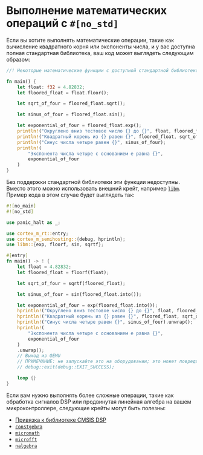 # Выполнение математических операций с `#[no_std]`

Если вы хотите выполнять математические операции, такие как вычисление квадратного корня или экспоненты числа, и у вас доступна полная стандартная библиотека, ваш код может выглядеть следующим образом:

```rs
//! Некоторые математические функции с доступной стандартной библиотекой

fn main() {
    let float: f32 = 4.82832;
    let floored_float = float.floor();

    let sqrt_of_four = floored_float.sqrt();

    let sinus_of_four = floored_float.sin();

    let exponential_of_four = floored_float.exp();
    println!("Округлено вниз тестовое число {} до {}", float, floored_float);
    println!("Квадратный корень из {} равен {}", floored_float, sqrt_of_four);
    println!("Синус числа четыре равен {}", sinus_of_four);
    println!(
        "Экспонента числа четыре с основанием e равна {}",
        exponential_of_four
    )
}
```

Без поддержки стандартной библиотеки эти функции недоступны. Вместо этого можно использовать внешний крейт, например [`libm`](https://crates.io/crates/libm). Пример кода в этом случае будет выглядеть так:

```rs
#![no_main]
#![no_std]

use panic_halt as _;

use cortex_m_rt::entry;
use cortex_m_semihosting::{debug, hprintln};
use libm::{exp, floorf, sin, sqrtf};

#[entry]
fn main() -> ! {
    let float = 4.82832;
    let floored_float = floorf(float);

    let sqrt_of_four = sqrtf(floored_float);

    let sinus_of_four = sin(floored_float.into());

    let exponential_of_four = exp(floored_float.into());
    hprintln!("Округлено вниз тестовое число {} до {}", float, floored_float).unwrap();
    hprintln!("Квадратный корень из {} равен {}", floored_float, sqrt_of_four).unwrap();
    hprintln!("Синус числа четыре равен {}", sinus_of_four).unwrap();
    hprintln!(
        "Экспонента числа четыре с основанием e равна {}",
        exponential_of_four
    )
    .unwrap();
    // Выход из QEMU
    // ПРИМЕЧАНИЕ: не запускайте это на оборудовании; это может повредить состояние OpenOCD
    // debug::exit(debug::EXIT_SUCCESS);

    loop {}
}
```

Если вам нужно выполнять более сложные операции, такие как обработка сигналов DSP или продвинутая линейная алгебра на вашем микроконтроллере, следующие крейты могут быть полезны:

- [Привязка к библиотеке CMSIS DSP](https://github.com/jacobrosenthal/cmsis-dsp-sys)
- [`constgebra`](https://crates.io/crates/constgebra)
- [`micromath`](https://github.com/tarcieri/micromath)
- [`microfft`](https://crates.io/crates/microfft)
- [`nalgebra`](https://github.com/dimforge/nalgebra)
